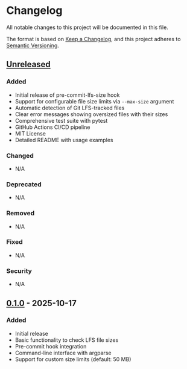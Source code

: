 # Changelog

All notable changes to this project will be documented in this file.

The format is based on [Keep a Changelog](https://keepachangelog.com/en/1.0.0/),
and this project adheres to [Semantic Versioning](https://semver.org/spec/v2.0.0.html).

## [Unreleased]

### Added
- Initial release of pre-commit-lfs-size hook
- Support for configurable file size limits via `--max-size` argument
- Automatic detection of Git LFS-tracked files
- Clear error messages showing oversized files with their sizes
- Comprehensive test suite with pytest
- GitHub Actions CI/CD pipeline
- MIT License
- Detailed README with usage examples

### Changed
- N/A

### Deprecated
- N/A

### Removed
- N/A

### Fixed
- N/A

### Security
- N/A

## [0.1.0] - 2025-10-17

### Added
- Initial release
- Basic functionality to check LFS file sizes
- Pre-commit hook integration
- Command-line interface with argparse
- Support for custom size limits (default: 50 MB)

[Unreleased]: https://github.com/eliemada/pre-commit-lfs-size/compare/v0.1.0...HEAD
[0.1.0]: https://github.com/eliemada/pre-commit-lfs-size/releases/tag/v0.1.0
